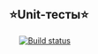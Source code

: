 ## **⭐Unit-тесты⭐** 

&emsp; [![Build status](https://ci.appveyor.com/api/projects/status/n0dbumm3te4gifih?svg=true)](https://ci.appveyor.com/project/SvetlanaGreenFox/ajs-homeworks-tests)

&emsp;


